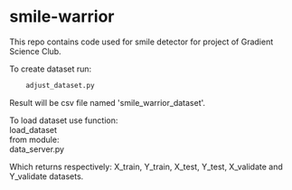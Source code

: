 # smile-warrior
This repo contains code used for smile detector for project of Gradient Science Club.

To create dataset run: 
```bash
    adjust_dataset.py 
```

Result will be csv file named 'smile_warrior_dataset'.

To load dataset use function:\
    load_dataset  
from module:\
    data_server.py
    
Which returns respectively: X_train, Y_train, X_test, Y_test, X_validate and Y_validate datasets. 
